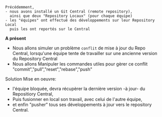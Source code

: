 
```
Précédemment,
- nous avons installé un Git Central (remote repository),
  ainsi que deux "Repository Locaux" (pour chaque équipe)
- les "équipes" ont effectué des développements sur leur Repository Local
  puis les ont reportés sur le Central
```
  
**A présent**
- Nous allons simuler un problème `conflit` de mise à jour du Repo Central,
  lorsqu'une équipe tente de travailler sur une ancienne version du Repository Central
- Nous allons Manipuler les commandes utiles pour gèrer ce conflit "commit","pull","reset","rebase","push"


Solution Mise en oeuvre:
  - l'équipe bloquée, devra récupèrer la dernière version -à jour- du Repositiory Central,
  - Puis fusionner en local son travail, avec celui de l'autre équipe,
  - et enfin "pusher" tous ses développements à jour vers le repository Central.

